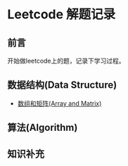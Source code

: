 # Leetcode 解题记录
## 前言
开始做leetcode上的题，记录下学习过程。
## 数据结构(Data Structure)
- [数组和矩阵(Array and Matrix)](/数据结构/数组与矩阵.md)
## 算法(Algorithm)
## 知识补充

